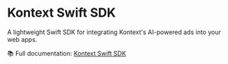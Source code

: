 # Kontext Swift SDK

A lightweight Swift SDK for integrating Kontext's AI-powered ads into your web apps.

📚 Full documentation: [Kontext Swift SDK](https://docs.kontext.so/sdk/ios)